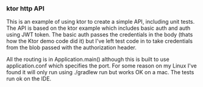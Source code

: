### ktor http API

This is an example of using ktor to create a simple API, including unit tests.
The API is based on the ktor example which includes basic auth and auth using JWT token.
The basic auth passes the credentials in the body (thats how the Ktor demo code did it) but I've left test code in to take credentials from the blob passed with the authorization header.

All the routing is in Application.main() although this is built to use application.conf which specifies the port. 
For some reason on my Linux I've found it will only run using ./gradlew run but works OK on a mac. The tests run ok on the IDE.